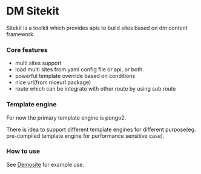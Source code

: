 DM Sitekit
==========
Sitekit is a toolkit which provides apis to build sites based on dm content framework.

### Core features

- multi sites support
- load multi sites from yaml config file or api, or both.
- powerful template override based on conditions
- nice url(from niceurl package)
- route which can be integrate with other route by using sub route

### Template engine
For now the primary template engine is pongo2.

There is idea to support different template engines for different purpose(eg. pre-compiled template engine for performance sensitive case).

### How to use
See [Demosite](../demosite) for example use.
